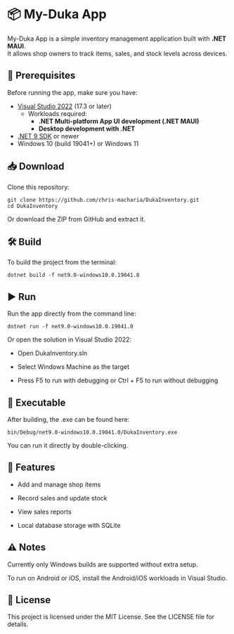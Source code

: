 # 📦 My-Duka App

My-Duka App is a simple inventory management application built with **.NET MAUI**.  
It allows shop owners to track items, sales, and stock levels across devices.

## 🚀 Prerequisites

Before running the app, make sure you have:

- [Visual Studio 2022](https://visualstudio.microsoft.com/vs/) (17.3 or later)  
  - Workloads required:  
    - **.NET Multi-platform App UI development (.NET MAUI)**  
    - **Desktop development with .NET**  
- [.NET 9 SDK](https://dotnet.microsoft.com/en-us/download) or newer  
- Windows 10 (build 19041+) or Windows 11

## 📥 Download

Clone this repository:

```
git clone https://github.com/chris-macharia/DukaInventory.git
cd DukaInventory
```
Or download the ZIP from GitHub and extract it.

## 🛠️ Build

To build the project from the terminal:

```
dotnet build -f net9.0-windows10.0.19041.0
```

## ▶️ Run

Run the app directly from the command line:

```
dotnet run -f net9.0-windows10.0.19041.0
```

Or open the solution in Visual Studio 2022:

- Open DukaInventory.sln

- Select Windows Machine as the target

- Press F5 to run with debugging or Ctrl + F5 to run without debugging

## 📂 Executable

After building, the .exe can be found here:

```
bin/Debug/net9.0-windows10.0.19041.0/DukaInventory.exe
```

You can run it directly by double-clicking.

## 📖 Features
- Add and manage shop items

- Record sales and update stock

- View sales reports

- Local database storage with SQLite

## ⚠️ Notes
Currently only Windows builds are supported without extra setup.

To run on Android or iOS, install the Android/iOS workloads in Visual Studio.

## 📝 License
This project is licensed under the MIT License. See the LICENSE file for details.
